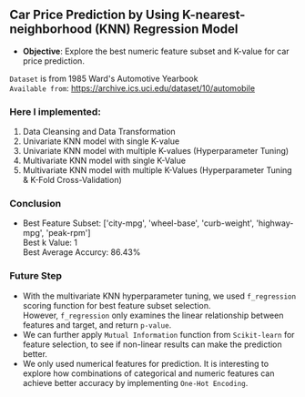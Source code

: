 ## Car Price Prediction by Using K-nearest-neighborhood (KNN) Regression Model
- **Objective**: Explore the best numeric feature subset and K-value for car price prediction.

`Dataset` is from 1985 Ward's Automotive Yearbook <br>
`Available from`: https://archive.ics.uci.edu/dataset/10/automobile

### Here I implemented:
1. Data Cleansing and Data Transformation
2. Univariate KNN model with single K-value
3. Univariate KNN model with multiple K-values (Hyperparameter Tuning)
4. Multivariate KNN model with single K-Value
5. Multivariate KNN model with multiple K-Values (Hyperparameter Tuning & K-Fold Cross-Validation)
   
### Conclusion
- Best Feature Subset: ['city-mpg', 'wheel-base', 'curb-weight', 'highway-mpg', 'peak-rpm'] <br> Best k Value: 1 <br>Best Average Accurcy: 86.43%

### Future Step
- With the multivariate KNN hyperparameter tuning, we used `f_regression` scoring function for best feature subset selection. <br>
However, `f_regression` only examines the linear relationship between features and target, and return `p-value`. <br>
- We can further apply `Mutual Information` function from `Scikit-learn` for feature selection, to see if non-linear results can make the prediction better.
- We only used numerical features for prediction. It is interesting to explore how combinations of categorical and numeric features ​​can achieve better accuracy by implementing `One-Hot Encoding`.
